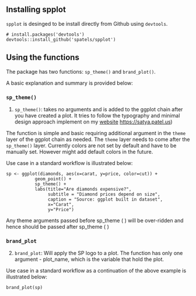 ## Installing spplot

`spplot` is desinged to be install  directly from Github using `devtools`. 
```
# install.packages('devtools')
devtools::install_github('spatels/spplot')
```

## Using the functions

The package has two functions: `sp_theme()` and `brand_plot()`.

A basic explanation and summary is provided below:

### `sp_theme()`

1. `sp_theme()`: takes no arguments and is added to the ggplot chain after you have created a plot. It tries to follow the  typography and minimal design approach implement on my [website]() https://satya.patel.us)

The function is simple and basic requiring additional argument in the  `theme` layer of the  ggplot chain as needed. The `theme` layer needs to come after the `sp_theme()` layer. Currently colors are not set by default and have to be manually set. However might add default colors in the future.

Use case in a standard workflow is illustrated below:

```
sp <- ggplot(diamonds, aes(x=carat, y=price, color=cut)) + 
           geom_point() +
           sp_theme() + 
           labs(title="Are diamonds expensive?", 
                subtitle = "Diamond prices depend on size", 
                caption = "Source: ggplot built in dataset", 
                x="Carat", 
                y="Price") 
```
Any theme arguments passed before sp_theme ( ) will be over-ridden and hence should be passed after sp_theme ( )
### `brand_plot`

2. `brand_plot`: Will apply the SP logo to a plot.  The function has  only one argument - plot_name, which is the variable that hold the plot.  


Use case in a standard workflow as a continuation of the above example is illustrated below: 
```
brand_plot(sp)
```
